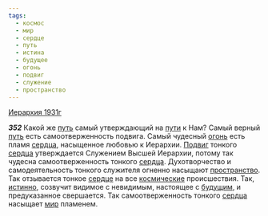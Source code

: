 ```yaml
---
tags:
  - космос
  - мир
  - сердце
  - путь
  - истина
  - будущее
  - огонь
  - подвиг
  - служение
  - пространство
---
```


[Иерархия 1931г](https://127.0.0.1:4002/agni/1931)

___352___
Какой же [путь](../../../tags/#путь) самый утверждающий на [пути](../../../tags/#путь) к Нам? Самый верный [путь](../../../tags/#путь) есть самоотверженность подвига. Самый чудесный [огонь](../../../tags/#огонь) есть пламя [сердца](../../../tags/#[сердце](../../../tags/#сердце)), насыщенное любовью к Иерархии. [Подвиг](../../../tags/#подвиг) тонкого [сердца](../../../tags/#[сердце](../../../tags/#сердце)) утверждается Служением Высшей Иерархии, потому так чудесна самоотверженность тонкого [сердца](../../../tags/#[сердце](../../../tags/#сердце)). Духотворчество и самодеятельность тонкого служителя огненно насыщают [пространство](../../../tags/#пространство). Так отзывается тонкое [сердце](../../../tags/#сердце) на все [космические](../../../tags/#космос) происшествия. Так, [истинно](../../../tags/#истина), созвучит видимое с невидимым, настоящее с [будущим](../../../tags/#будущее), и предуказанное свершается. Так самоотверженность тонкого [сердца](../../../tags/#[сердце](../../../tags/#сердце)) насыщает [мир](../../../tags/#мир) пламенем.   

